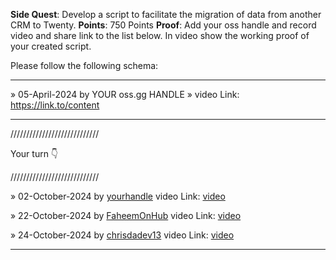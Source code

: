 **Side Quest**: Develop a script to facilitate the migration of data from another CRM to Twenty. 
**Points**: 750 Points
**Proof**: Add your oss handle and record video and share link to the list below. In video show the working proof of your created script.

Please follow the following schema:

---

» 05-April-2024 by YOUR oss.gg HANDLE » video Link: https://link.to/content

---

////////////////////////////

Your turn 👇

////////////////////////////

» 02-October-2024 by [yourhandle](https://oss.gg/yourhandle) video Link: [video](https://twenty.com/)

» 22-October-2024 by [FaheemOnHub](https://oss.gg/FaheemOnHub) video Link: [video](https://drive.google.com/file/d/1bR59Q5gqoqHjzgdrF6K68U2hloexkQYM/view)

» 24-October-2024 by [chrisdadev13](https://oss.gg/chrisdadev13) video Link: [video](https://www.loom.com/share/f98f34f8d9b34728998847d3b97a16b7)

---
